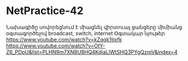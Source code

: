 # NetPractice-42
Նախագիծը սովորեցնում է միացնել վիրտուալ ցանցերը միմիանց օգտագործելով broadcast, switch, internet
Օգտակար նյութեր
  https://www.youtube.com/watch?v=kZqqk1tixfk
  https://www.youtube.com/watch?v=OtY-Z6_PDpU&list=PLHN9m7XN8U8HQ4KdjaLlWtSHQ3PYgQzmV&index=4
